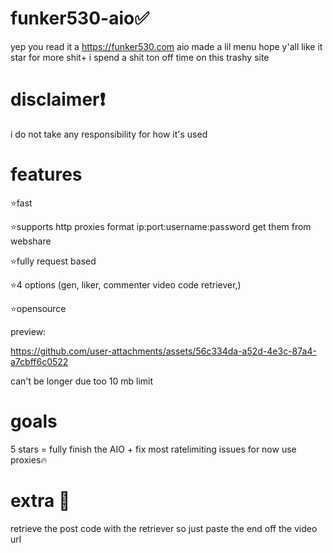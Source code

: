 # funker530-aio✅
yep you read it a https://funker530.com aio made a lil menu hope y'all like it
star for more shit+ i spend a shit ton off time on this trashy site

# disclaimer❗
i do not take any responsibility for how it's used


# features
⭐fast

⭐supports http proxies format ip:port:username:password get them from webshare

⭐fully request based

⭐4 options (gen, liker, commenter video code retriever,)

⭐opensource


preview:

https://github.com/user-attachments/assets/56c334da-a52d-4e3c-87a4-a7cbff6c0522

can't be longer due too 10 mb limit


# goals
5 stars = fully finish the AIO + fix most ratelimiting issues for now use proxies🔥

# extra 🚨
retrieve the post code with the retriever so just paste the end off the video url
